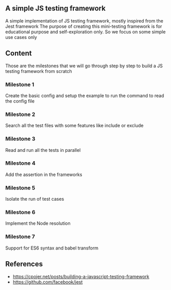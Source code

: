 ## A simple JS testing framework

A simple implementation of JS testing framework, mostly inspired from the Jest framework
The purpose of creating this mini-testing framework is for educational purpose and self-exploration only. So we focus on some simple use cases only

## Content

Those are the milestones that we will go through step by step to build a JS testing framework from scratch

### Milestone 1

Create the basic config and setup the example to run the command to read the config file

### Milestone 2

Search all the test files with some features like include or exclude

### Milestone 3

Read and run all the tests in parallel

### Milestone 4

Add the assertion in the frameworks

### Milestone 5

Isolate the run of test cases

### Milestone 6

Implement the Node resolution

### Milestone 7

Support for ES6 syntax and babel transform

## References

- https://cpojer.net/posts/building-a-javascript-testing-framework
- https://github.com/facebook/jest

